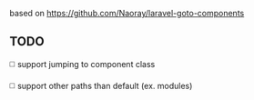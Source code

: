 based on https://github.com/Naoray/laravel-goto-components

## TODO

◻️ support jumping to component class

◻️ support other paths than default (ex. modules)
